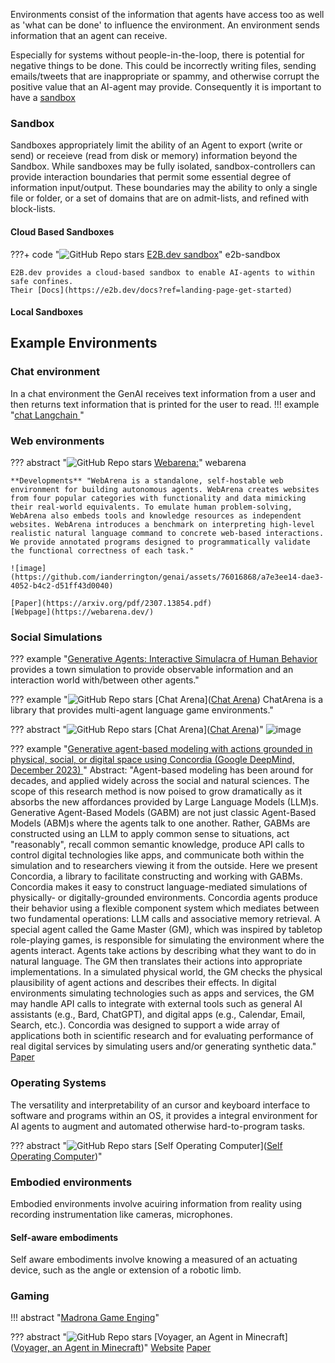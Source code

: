 Environments consist of the information that agents have access too as well as 'what can be done' to influence the environment. An environment sends information that an agent can receive.

Especially for systems without people-in-the-loop, there is potential for negative things to be done. This could be incorrectly writing files, sending emails/tweets that are inappropriate or spammy, and otherwise corrupt the positive value that an AI-agent may provide. Consequently it is important to have a [sandbox](#sandbox)

### Sandbox

Sandboxes appropriately limit the ability of an Agent to export (write or send) or receieve (read from disk or memory) information beyond the Sandbox. While sandboxes may be fully isolated, sandbox-controllers can provide interaction boundaries that permit some essential degree of information input/output. These boundaries may the ability to only a single file or folder, or a set of domains that are on admit-lists, and refined with block-lists.  

#### Cloud Based Sandboxes

???+ code "![GitHub Repo stars](https://badgen.net/github/stars/e2b-dev/e2b) [E2B.dev sandbox](https://github.com/e2b-dev/e2b)" e2b-sandbox

    E2B.dev provides a cloud-based sandbox to enable AI-agents to within safe confines. 
    Their [Docs](https://e2b.dev/docs?ref=landing-page-get-started)

#### Local Sandboxes

## Example Environments 
### Chat environment 
In a chat environment the GenAI receives text information from a user and then returns text information that is printed for the user to read.
!!! example "[chat Langchain ](https://github.com/langchain-ai/chat-langchain/tree/master)"

### Web environments

??? abstract "![GitHub Repo stars](https://badgen.net/github/stars/web-arena-x/webarena) [Webarena:]([Webarena:](https://github.com/web-arena-x/webarena))" webarena

    **Developments** "WebArena is a standalone, self-hostable web environment for building autonomous agents. WebArena creates websites from four popular categories with functionality and data mimicking their real-world equivalents. To emulate human problem-solving, WebArena also embeds tools and knowledge resources as independent websites. WebArena introduces a benchmark on interpreting high-level realistic natural language command to concrete web-based interactions. We provide annotated programs designed to programmatically validate the functional correctness of each task."

    ![image](https://github.com/ianderrington/genai/assets/76016868/a7e3ee14-dae3-4052-b4c2-d51ff43d0040)

    [Paper](https://arxiv.org/pdf/2307.13854.pdf)    
    [Webpage](https://webarena.dev/)

### Social Simulations
??? example "[Generative Agents: Interactive Simulacra of Human Behavior](https://arxiv.org/pdf/2304.03442.pdf) provides a town simulation to provide observable information and an interaction world with/between other agents."

??? example "![GitHub Repo stars](https://badgen.net/github/stars/Farama-Foundation/chatarena) [Chat Arena]([Chat Arena](https://github.com/Farama-Foundation/chatarena)) ChatArena is a library that provides multi-agent language game environments."


??? abstract "![GitHub Repo stars](https://badgen.net/github/stars/Farama-Foundation/chatarena) [Chat Arena]([Chat Arena](https://github.com/Farama-Foundation/chatarena))"
    ![image](https://github.com/ianderrington/genai/assets/76016868/d722c347-9505-4930-8325-d2b074bc43c8)



??? example "[Generative agent-based modeling with actions grounded in physical, social, or digital space using Concordia (Google DeepMind, December 2023)
](https://github.com/google-deepmind/concordia)"
    Abstract:
    "Agent-based modeling has been around for decades, and applied widely across the social and natural sciences. The scope of this research method is now poised to grow dramatically as it absorbs the new affordances provided by Large Language Models (LLM)s. Generative Agent-Based Models (GABM) are not just classic Agent-Based Models (ABM)s where the agents talk to one another. Rather, GABMs are constructed using an LLM to apply common sense to situations, act "reasonably", recall common semantic knowledge, produce API calls to control digital technologies like apps, and communicate both within the simulation and to researchers viewing it from the outside. Here we present Concordia, a library to facilitate constructing and working with GABMs. Concordia makes it easy to construct language-mediated simulations of physically- or digitally-grounded environments. Concordia agents produce their behavior using a flexible component system which mediates between two fundamental operations: LLM calls and associative memory retrieval. A special agent called the Game Master (GM), which was inspired by tabletop role-playing games, is responsible for simulating the environment where the agents interact. Agents take actions by describing what they want to do in natural language. The GM then translates their actions into appropriate implementations. In a simulated physical world, the GM checks the physical plausibility of agent actions and describes their effects. In digital environments simulating technologies such as apps and services, the GM may handle API calls to integrate with external tools such as general AI assistants (e.g., Bard, ChatGPT), and digital apps (e.g., Calendar, Email, Search, etc.). Concordia was designed to support a wide array of applications both in scientific research and for evaluating performance of real digital services by simulating users and/or generating synthetic data."
    [Paper](https://arxiv.org/abs/2312.03664)

### Operating Systems
The versatility and interpretability of an cursor and keyboard interface to software and programs within an OS, it provides a integral environment for AI agents to augment and automated otherwise hard-to-program tasks. 

??? abstract "![GitHub Repo stars](https://badgen.net/github/stars/OthersideAI/self-operating-computer) [Self Operating Computer]([Self Operating Computer](https://github.com/OthersideAI/self-operating-computer))"


### Embodied environments

Embodied environments involve acuiring information from reality using recording instrumentation like cameras, microphones. 

#### Self-aware embodiments

Self aware embodiments involve knowing a measured of an actuating device, such as the angle or extension of a robotic limb. 

### Gaming
!!! abstract "[Madrona Game Enging](https://madrona-engine.github.io/)"

??? abstract "![GitHub Repo stars](https://badgen.net/github/stars/MineDojo/Voyager) [Voyager, an Agent in Minecraft]([Voyager, an Agent in Minecraft](https://github.com/MineDojo/Voyager))"
    [Website](https://voyager.minedojo.org/)
    [Paper](https://arxiv.org/pdf/2305.16291.pdf)


